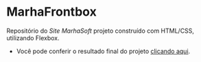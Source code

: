 # MarhaFrontbox

Repositório do *Site MarhaSoft* projeto construído com HTML/CSS, utilizando Flexbox.

- Você pode conferir o resultado final do projeto [clicando aqui](https://marhasoft.netlify.app/).